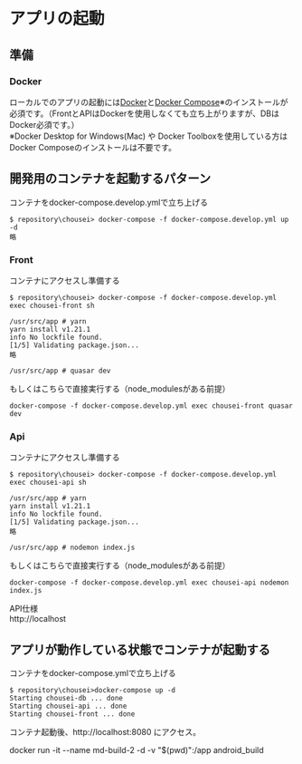 # アプリの起動
## 準備
### Docker
ローカルでのアプリの起動には[Docker](https://ops.jig-saw.com/tech-cate/docker-for-windows-install)と[Docker Compose](https://docs.docker.com/compose/install/)※のインストールが必須です。（FrontとAPIはDockerを使用しなくても立ち上がりますが、DBはDocker必須です。）  
※Docker Desktop for Windows(Mac) や Docker Toolboxを使用している方はDocker Composeのインストールは不要です。

## 開発用のコンテナを起動するパターン
コンテナをdocker-compose.develop.ymlで立ち上げる
```
$ repository\chousei> docker-compose -f docker-compose.develop.yml up -d  
略
```
### Front
コンテナにアクセスし準備する
```
$ repository\chousei> docker-compose -f docker-compose.develop.yml exec chousei-front sh

/usr/src/app # yarn
yarn install v1.21.1
info No lockfile found.
[1/5] Validating package.json...
略

/usr/src/app # quasar dev
```
もしくはこちらで直接実行する（node_modulesがある前提）
```
docker-compose -f docker-compose.develop.yml exec chousei-front quasar dev
```
### Api
コンテナにアクセスし準備する
```
$ repository\chousei> docker-compose -f docker-compose.develop.yml exec chousei-api sh

/usr/src/app # yarn
yarn install v1.21.1
info No lockfile found.
[1/5] Validating package.json...
略

/usr/src/app # nodemon index.js
```
もしくはこちらで直接実行する（node_modulesがある前提）
```
docker-compose -f docker-compose.develop.yml exec chousei-api nodemon index.js
```
API仕様  
http://localhost

## アプリが動作している状態でコンテナが起動する
コンテナをdocker-compose.ymlで立ち上げる
```
$ repository\chousei>docker-compose up -d
Starting chousei-db ... done
Starting chousei-api ... done
Starting chousei-front ... done
```
コンテナ起動後、http://localhost:8080 にアクセス。

docker run -it --name md-build-2 -d -v "$(pwd)":/app android_build